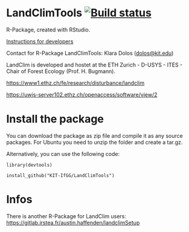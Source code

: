 # LandClimTools [![Build status](https://img.shields.io/travis/KIT-IfGG/LandClimTools/master.svg?style=flat-square)](https://travis-ci.org/KIT-IfGG/LandClimTools)
R-Package, created with RStudio.

[Instructions for developers](./DEVELOP.md)

Contact for R-Package LandClimTools: Klara Dolos (dolos@kit.edu)

LandClim is developed and hostet at the ETH Zurich - D-USYS - ITES - Chair of Forest Ecology (Prof. H. Bugmann).

https://www1.ethz.ch/fe/research/disturbance/landclim

https://uwis-server102.ethz.ch/openaccess/software/view/2

# Install the package

You can download the package as zip file and compile it as any source packages. For Ubuntu you need to unzip the folder and create a tar.gz.

Alternatively, you can use the following code:

```
library(devtools)

install_github("KIT-IfGG/LandClimTools")
```

# Infos
There is another R-Package for LandClim users: https://gitlab.irstea.fr/austin.haffenden/landclimSetup
